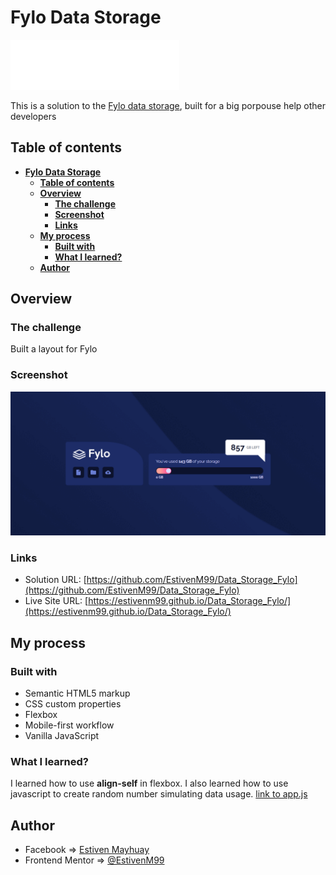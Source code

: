 # **Fylo Data Storage**

![logo fylo](./images/logo.svg)

This is a solution to the [Fylo data storage](https://www.frontendmentor.io/challenges/fylo-data-storage-component-1dZPRbV5n), built for a big porpouse help other developers

## **Table of contents**

- [**Fylo Data Storage**](#fylo-data-storage)
  - [**Table of contents**](#table-of-contents)
  - [**Overview**](#overview)
    - [**The challenge**](#the-challenge)
    - [**Screenshot**](#screenshot)
    - [**Links**](#links)
  - [**My process**](#my-process)
    - [**Built with**](#built-with)
    - [**What I learned?**](#what-i-learned)
  - [**Author**](#author)

## **Overview**

### **The challenge**

Built a layout for Fylo

### **Screenshot**

![screen desktop fylo](./images/screen-desktop.png)

### **Links**

- Solution URL: [https://github.com/EstivenM99/Data_Storage_Fylo](https://github.com/EstivenM99/Data_Storage_Fylo)
- Live Site URL: [https://estivenm99.github.io/Data_Storage_Fylo/](https://estivenm99.github.io/Data_Storage_Fylo/)

## **My process**

### **Built with**

- Semantic HTML5 markup
- CSS custom properties
- Flexbox
- Mobile-first workflow
- Vanilla JavaScript

### **What I learned?**

I learned how to use **align-self** in flexbox. I also learned how to use javascript to create random number simulating data usage. [link to app.js](./app.js)

## **Author**

- Facebook => [Estiven Mayhuay](https://www.facebook.com/estivenMayhuay/)
- Frontend Mentor => [@EstivenM99](https://www.frontendmentor.io/profile/EstivenM99)

